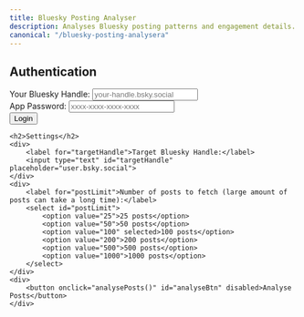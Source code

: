 ```yaml
---
title: Bluesky Posting Analyser
description: Analyses Bluesky posting patterns and engagement details.
canonical: "/bluesky-posting-analysera"
---
```


<div>
    <h2>Authentication</h2>
    <div>
    	<label for="authHandle">Your Bluesky Handle:</label>
    	<input type="text" id="authHandle" placeholder="your-handle.bsky.social"/>
    </div>
    <div>
    	<label for="appPassword">App Password:</label>
    	<input type="password" id="appPassword" placeholder="xxxx-xxxx-xxxx-xxxx" />
    </div>
    <button onclick="authenticate()">Login</button>
    <div id="authStatus"></div>

    <h2>Settings</h2>
    <div>
    	<label for="targetHandle">Target Bluesky Handle:</label>
    	<input type="text" id="targetHandle" placeholder="user.bsky.social">
    </div>
    <div>
    	<label for="postLimit">Number of posts to fetch (large amount of posts can take a long time):</label>
    	<select id="postLimit">
    		<option value="25">25 posts</option>
    		<option value="50">50 posts</option>
    		<option value="100" selected>100 posts</option>
    		<option value="200">200 posts</option>
    		<option value="500">500 posts</option>
    		<option value="1000">1000 posts</option>
    	</select>
    </div>
    <div>
    	<button onclick="analysePosts()" id="analyseBtn" disabled>Analyse Posts</button>
    </div>

</div>

<div id="loading" style="display: none">Loading posts...</div>
<div id="error" style="display: none;"></div>

<div id="results" style="display: none">
	<h2>Analysis Results</h2>

    <h3>Most Popular Days</h3>
    <div id="dayResults"></div>

    <h3>Most Pouplar Hours</h3>
    <div id="hourResults"></div>

    <h3>Post Statistics</h3>
    <div id="stats"></div>

</div>

<script src="script.js"></script>
